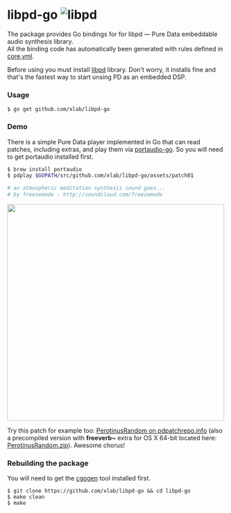 libpd-go ![libpd](http://barangulesen.com/puredata/1.png)
========

The package provides Go bindings for for libpd — Pure Data embeddable audio synthesis library.<br />
All the binding code has automatically been generated with rules defined in [core.yml](/core.yml).

Before using you must install [libpd](https://github.com/libpd/libpd) library. Don't worry, it installs fine and
that's the fastest way to start unsing PD as an embedded DSP.

### Usage

```
$ go get github.com/xlab/libpd-go
```

### Demo

There is a simple Pure Data player implemented in Go that can read patches, including extras, and play them via [portaudio-go](https://github.com/xlab/portaudio-go). So you will need to get portaudio installed first.

```bash
$ brew install portaudio
$ pdplay $GOPATH/src/github.com/xlab/libpd-go/assets/patch01

# an atmospheric meditation synthesis sound goes...
# by freezemode - http://soundcloud.com/freezemode
```

<img src="https://cl.ly/322o0A1W0s10/pdscr.png" width="500"/>

Try this patch for example too: [PerotinusRandom on pdpatchrepo.info](http://pdpatchrepo.info/patches/patch/6) (also a precompiled version with **freeverb~** extra for OS X 64-bit located here: [PerotinusRandom.zip](http://dl.xlab.is/music/pd/PerotinusRandom.zip)). Awesome chorus!

### Rebuilding the package

You will need to get the [cgogen](https://git.io/cgogen) tool installed first.

```
$ git clone https://github.com/xlab/libpd-go && cd libpd-go
$ make clean
$ make
```
